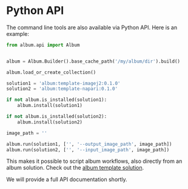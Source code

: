 # Python API

The command line tools are also available via Python API. Here is an example:

```python
from album.api import Album


album = Album.Builder().base_cache_path('/my/album/dir').build()

album.load_or_create_collection()

solution1 = 'album:template-imagej2:0.1.0'
solution2 = 'album:template-napari:0.1.0'

if not album.is_installed(solution1):
    album.install(solution1)

if not album.is_installed(solution2):
    album.install(solution2)

image_path = ''

album.run(solution1, ['', '--output_image_path', image_path])
album.run(solution2, ['', '--input_image_path', image_path])
```

This makes it possible to script album workflows, also directly from an album solution. Check out the [album template solution](https://gitlab.com/album-app/catalogs/default-dev/-/tree/main/template-album).

We will provide a full API documentation shortly.
